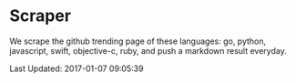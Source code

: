 # Scraper

We scrape the github trending page of these languages: go, python, javascript, swift, objective-c, ruby, and push a markdown result everyday.

Last Updated: 2017-01-07 09:05:39